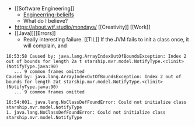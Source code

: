 - [[Software Engineering]]
	- [Engineerring-belieifs](https://blog.wesleyac.com/posts/engineering-beliefs)
    - What do I believe?
- https://about.wtf.studio/mondays/ [[Creativity]] [[Work]]
- [[Java]][[Errors]]
    - Really interesting failure. [[TIL]] If the JVM fails to init a class once, it will complain, and 
 ```
 16:53:58 Caused by: java.lang.ArrayIndexOutOfBoundsException: Index 2 out of bounds for length 2a t starship.mvr.model.NotifyType.<clinit>(NotifyType.java:90)
	... 9 common frames omitted
Caused by: java.lang.ArrayIndexOutOfBoundsException: Index 2 out of bounds for length 2at starship.mvr.model.NotifyType.<clinit>(NotifyType.java:90)
	... 9 common frames omitted
	
16:54:001. java.lang.NoClassDefFoundError: Could not initialize class starship.mvr.model.NotifyType
1. java.lang.NoClassDefFoundError: Could not initialize class starship.mvr.model.NotifyType
````
